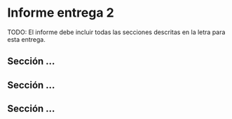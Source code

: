 # Informe entrega 2

TODO: El informe debe incluir todas las secciones descritas en la letra para esta entrega.

## Sección ...

## Sección ...

## Sección ...

